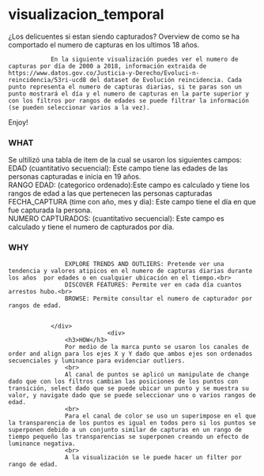 # visualizacion_temporal
¿Los delicuentes si estan siendo capturados?</h1>
			Overview de como se ha comportado el numero de capturas en los ultimos 18 años.
      
				En la siguiente visualización puedes ver el numero de capturas por día de 2000 a 2018, información extraida de https://www.datos.gov.co/Justicia-y-Derecho/Evoluci-n-reincidencia/53ri-ucd8 del dataset de Evolución reincidencia. Cada punto representa el numero de capturas diarias, si te paras son un punto mostrará el día y el numero de capturas en la parte superior y con los filtros por rangos de edades se puede filtrar la información (se pueden seleccionar varios a la vez).
Enjoy!

<div>
					<h3>WHAT</h3>
					Se ultilizó una tabla de item de la cual se usaron los siguientes campos:<br>
					EDAD (cuantitativo secuencial): Este campo tiene las edades de las personas capturadas e inicia en 19 años.<br>
					RANGO EDAD: (categorico ordenado):Este campo es calculado y tiene los rangos de edad a las que pertenecen las personas capturadas<br>
					FECHA_CAPTURA (time con año, mes y dia): Este campo tiene el día en que fue capturada la persona.<br>
					NUMERO CAPTURADOS: (cuantitativo secuencial): Este campo es calculado y tiene el numero de capturados por día.<br>
				</div>
								<div>
					<h3>WHY</h3>

					EXPLORE TRENDS AND OUTLIERS: Pretende ver una tendencia y valores atipicos en el numero de capturas diarias durante los años  por edades o en cualquier ubicación en el tiempo.<br>
					DISCOVER FEATURES: Permite ver en cada día cuantos arrestos hubo.<br>
					BROWSE: Permite consultar el numero de capturador por rangos de edad. 


				</div>
								<div>
					<h3>HOW</h3>
					Por medio de la marca punto se usaron los canales de order and align para los ejes X y Y dado que ambos ejes son ordenados secuenciales y luminance para evidenciar outliers.
					<br>
					Al canal de puntos se aplicó un manipulate de change dado que con los filtros cambian las posiciones de los puntos con transición, select dado que se puede ubicar un punto y se muestra su valor, y navigate dado que se puede seleccionar uno o varios rangos de edad.
					<br>
					Para el canal de color se uso un superimpose en el que la transparencia de los puntos es igual en todos pero si los puntos se superponen debido a un conjunto similar de capturas en un rango de tiempo pequeño las transparencias se superponen creando un efecto de luminance negativa.
					<br>
					A la visualización se le puede hacer un filter por rango de edad.
